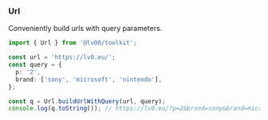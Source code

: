 ### Url

Conveniently build urls with query parameters.

```typescript
import { Url } from '@lv00/toolkit';

const url = 'https://lv0.eu/';
const query = {
  p: '2',
  brand: ['sony', 'microsoft', 'nintendo'],
};

const q = Url.buildUrlWithQuery(url, query);
console.log(q.toString()); // https://lv0.eu/?p=2&brand=sony&brand=microsoft&brand=nintendo'
```
